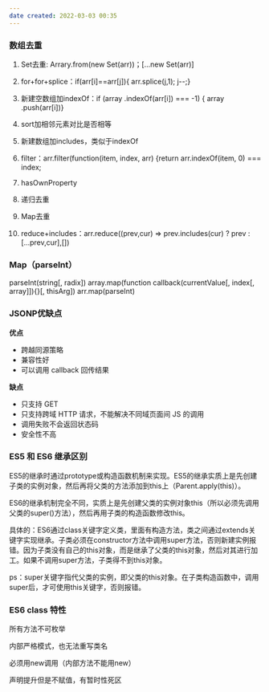 ```yaml
---
date created: 2022-03-03 00:35
---
```


### 数组去重

1. Set去重: Arrary.from(new Set(arr))；[…new Set(arr)]

2. for+for+splice：if(arr[i]==arr[j]){ arr.splice(j,1); j--;}

3. 新建空数组加indexOf：if (array .indexOf(arr[i]) === -1) { array .push(arr[i])}

4. sort加相邻元素对比是否相等

5. 新建数组加includes，类似于indexOf

6. filter：arr.filter(function(item, index, arr) {return arr.indexOf(item, 0) === index;

7. hasOwnProperty

8. 递归去重

9. Map去重

10. reduce+includes：arr.reduce((prev,cur) => prev.includes(cur) ? prev : [...prev,cur],[])

### Map（parseInt）

parseInt(string[, radix])    array.map(function callback(currentValue[, index[, array]]){}[, thisArg]) arr.map(parseInt)

### JSONP优缺点

**优点**

- 跨越同源策略
- 兼容性好
- 可以调用 callback 回传结果

**缺点**

- 只支持 GET
- 只支持跨域 HTTP 请求，不能解决不同域页面间 JS 的调用
- 调用失败不会返回状态码
- 安全性不高

### ES5 和 ES6 继承区别

ES5的继承时通过prototype或构造函数机制来实现。ES5的继承实质上是先创建子类的实例对象，然后再将父类的方法添加到this上（Parent.apply(this)）。

ES6的继承机制完全不同，实质上是先创建父类的实例对象this（所以必须先调用父类的super()方法），然后再用子类的构造函数修改this。

具体的：ES6通过class关键字定义类，里面有构造方法，类之间通过extends关键字实现继承。子类必须在constructor方法中调用super方法，否则新建实例报错。因为子类没有自己的this对象，而是继承了父类的this对象，然后对其进行加工。如果不调用super方法，子类得不到this对象。

ps：super关键字指代父类的实例，即父类的this对象。在子类构造函数中，调用super后，才可使用this关键字，否则报错。

### ES6 class 特性

所有方法不可枚举

内部严格模式，也无法重写类名

必须用new调用（内部方法不能用new）

声明提升但是不赋值，有暂时性死区

